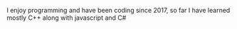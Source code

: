 I enjoy programming and have been coding since 2017,
so far I have learned mostly C++ along with javascript and C#

<!---
EvanGyori/EvanGyori is a ✨ special ✨ repository because its `README.md` (this file) appears on your GitHub profile.
You can click the Preview link to take a look at your changes.
--->
